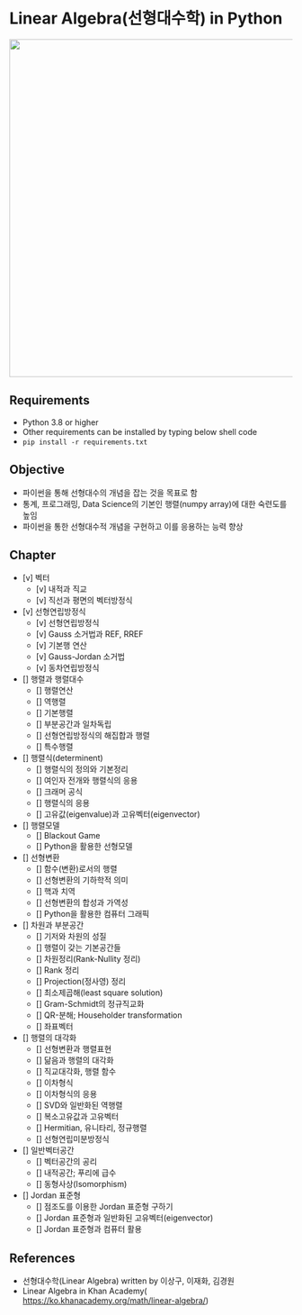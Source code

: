 # Linear Algebra(선형대수학) in Python
<img src="https://www.cs.utexas.edu/users/flame/laff/alaff/images/Pretest/FundamentalSpaces.png" width=600px>

## Requirements
- Python 3.8 or higher
- Other requirements can be installed by typing below shell code
- ``pip install -r requirements.txt``

## Objective
- 파이썬을 통해 선형대수의 개념을 잡는 것을 목표로 함
- 통계, 프로그래밍, Data Science의 기본인 행렬(numpy array)에 대한 숙련도를 높임
- 파이썬을 통한 선형대수적 개념을 구현하고 이를 응용하는 능력 향상

## Chapter
- [v] 벡터
    - [v] 내적과 직교
    - [v] 직선과 평면의 벡터방정식
- [v] 선형연립방정식
  - [v] 선형연립방정식
  - [v] Gauss 소거법과 REF, RREF
  - [v] 기본행 연산
  - [v] Gauss-Jordan 소거법
  - [v] 동차연립방정식
- [] 행렬과 행렬대수
    - [] 행렬연산
    - [] 역행렬
    - [] 기본행렬
    - [] 부분공간과 일차독립
    - [] 선형연립방정식의 해집합과 행렬
    - [] 특수행렬
- [] 행렬식(determinent)
    - [] 행렬식의 정의와 기본정리
    - [] 여인자 전개와 행렬식의 응용
    - [] 크래머 공식
    - [] 행렬식의 응용
    - [] 고유값(eigenvalue)과 고유벡터(eigenvector)
- [] 행렬모델
    - [] Blackout Game
    - [] Python을 활용한 선형모델
- [] 선형변환
    - [] 함수(변환)로서의 행렬
    - [] 선형변환의 기하학적 의미
    - [] 핵과 치역
    - [] 선형변환의 합성과 가역성
    - [] Python을 활용한 컴퓨터 그래픽
- [] 차원과 부분공간
    - [] 기저와 차원의 성질
    - [] 행렬이 갖는 기본공간들
    - [] 차원정리(Rank-Nullity 정리)
    - [] Rank 정리
    - [] Projection(정사영) 정리
    - [] 최소제곱해(least square solution)
    - [] Gram-Schmidt의 정규직교화
    - [] QR-분해; Householder transformation
    - [] 좌표벡터
- [] 행렬의 대각화
    - [] 선형변환과 행렬표현
    - [] 닮음과 행렬의 대각화
    - [] 직교대각화, 행렬 함수
    - [] 이차형식
    - [] 이차형식의 응용
    - [] SVD와 일반화된 역행렬
    - [] 복소고유값과 고유벡터
    - [] Hermitian, 유니타리, 정규행렬
    - [] 선형연립미분방정식
- [] 일반벡터공간
    - [] 벡터공간의 공리
    - [] 내적공간; 푸리에 급수
    - [] 동형사상(Isomorphism)
- [] Jordan 표준형
    - [] 점조도를 이용한 Jordan 표준형 구하기
    - [] Jordan 표준형과 일반화된 고유벡터(eigenvector)
    - [] Jordan 표준형과 컴퓨터 활용

## References
- 선형대수학(Linear Algebra) written by 이상구, 이재화, 김경원
- Linear Algebra in Khan Academy(
<a href="https://ko.khanacademy.org/math/linear-algebra/">https://ko.khanacademy.org/math/linear-algebra/</a>)